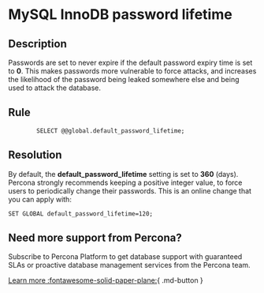 # MySQL InnoDB password lifetime

## Description
Passwords are set to never expire if the default password expiry time is set to **0**.
This makes passwords more vulnerable to force attacks, and increases the likelihood of the password being leaked somewhere else and being used to attack the database.



## Rule
```
        SELECT @@global.default_password_lifetime;
```

## Resolution
By default, the **default_password_lifetime** setting is set to **360** (days). Percona strongly recommends keeping a positive integer value, to force users to periodically change their passwords. 
This is an online change that you can apply with:

`SET GLOBAL default_password_lifetime=120;`


## Need more support from Percona?
Subscribe to Percona Platform to get database support with guaranteed SLAs or proactive database management services from the Percona team.

[Learn more :fontawesome-solid-paper-plane:](https://per.co.na/subscribe){ .md-button }

